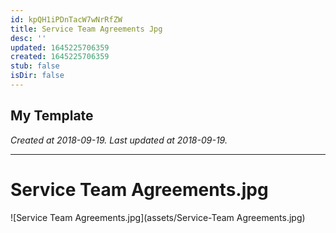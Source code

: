 ```yaml
---
id: kpQH1iPDnTacW7wNrRfZW
title: Service Team Agreements Jpg
desc: ''
updated: 1645225706359
created: 1645225706359
stub: false
isDir: false
---
```

My Template
---

_Created at 2018-09-19._
_Last updated at 2018-09-19._




---

# Service Team Agreements.jpg


![Service Team Agreements.jpg](assets/Service-Team Agreements.jpg)

